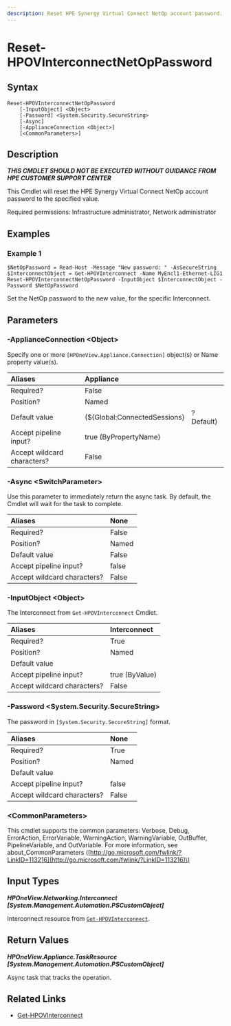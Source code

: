 ```yaml
---
description: Reset HPE Synergy Virtual Connect NetOp account password.
---
```


# Reset-HPOVInterconnectNetOpPassword

## Syntax

```text
Reset-HPOVInterconnectNetOpPassword
    [-InputObject] <Object>
    [-Password] <System.Security.SecureString>
    [-Async]
    [-ApplianceConnection <Object>]
    [<CommonParameters>]
```

## Description

 _**THIS CMDLET SHOULD NOT BE EXECUTED WITHOUT GUIDANCE FROM HPE CUSTOMER SUPPORT CENTER**_ 

This Cmdlet will reset the HPE Synergy Virtual Connect NetOp account password to the specified value.

Required permissions: Infrastructure administrator, Network administrator

## Examples

### Example 1

```text
$NetOpPassword = Read-Host -Message "New password: " -AsSecureString
$InterconnectObject = Get-HPOVInterconnect -Name MyEncl1-Ethernet-LIG1
Reset-HPOVInterconnectNetOpPassword -InputObject $InterconnectObject -Password $NetOpPassword
```

Set the NetOp password to the new value, for the specific Interconnect.

## Parameters

### -ApplianceConnection &lt;Object&gt;

Specify one or more `[HPOneView.Appliance.Connection]` object\(s\) or Name property value\(s\).

| Aliases | Appliance |  |
| :--- | :--- | :--- |
| Required? | False |  |
| Position? | Named |  |
| Default value | \(${Global:ConnectedSessions} | ? Default\) |
| Accept pipeline input? | true \(ByPropertyName\) |  |
| Accept wildcard characters? | False |  |

### -Async &lt;SwitchParameter&gt;

Use this parameter to immediately return the async task. By default, the Cmdlet will wait for the task to complete.

| Aliases | None |
| :--- | :--- |
| Required? | False |
| Position? | Named |
| Default value | False |
| Accept pipeline input? | false |
| Accept wildcard characters? | False |

### -InputObject &lt;Object&gt;

The Interconnect from `Get-HPOVInterconnect` Cmdlet.

| Aliases | Interconnect |
| :--- | :--- |
| Required? | True |
| Position? | Named |
| Default value |  |
| Accept pipeline input? | true \(ByValue\) |
| Accept wildcard characters? | False |

### -Password &lt;System.Security.SecureString&gt;

The password in `[System.Security.SecureString]` format.

| Aliases | None |
| :--- | :--- |
| Required? | True |
| Position? | Named |
| Default value |  |
| Accept pipeline input? | false |
| Accept wildcard characters? | False |

### &lt;CommonParameters&gt;

This cmdlet supports the common parameters: Verbose, Debug, ErrorAction, ErrorVariable, WarningAction, WarningVariable, OutBuffer, PipelineVariable, and OutVariable. For more information, see about\_CommonParameters \([http://go.microsoft.com/fwlink/?LinkID=113216](http://go.microsoft.com/fwlink/?LinkID=113216)\)

## Input Types

_**HPOneView.Networking.Interconnect \[System.Management.Automation.PSCustomObject\]**_

Interconnect resource from [`Get-HPOVInterconnect`](get-hpovinterconnect.md).

## Return Values

_**HPOneView.Appliance.TaskResource \[System.Management.Automation.PSCustomObject\]**_

Async task that tracks the operation.

## Related Links

* [Get-HPOVInterconnect](get-hpovinterconnect.md)


